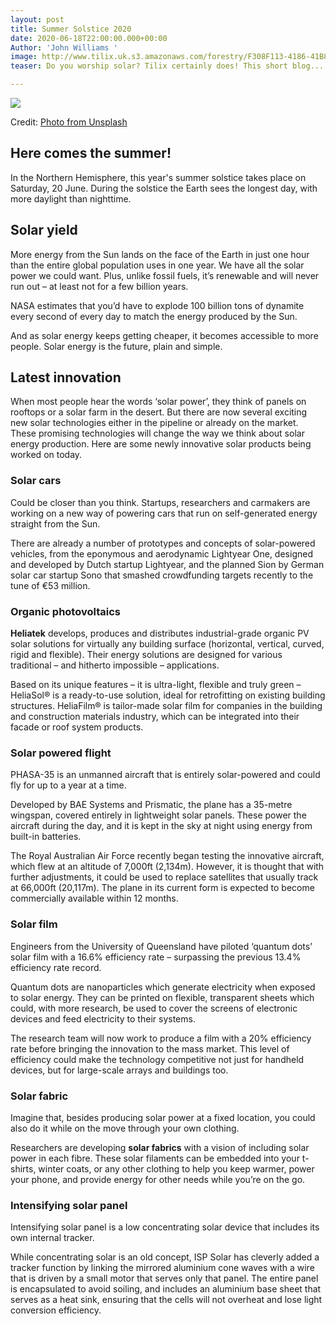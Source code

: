 ```yaml
---
layout: post
title: Summer Solstice 2020
date: 2020-06-18T22:00:00.000+00:00
Author: 'John Williams '
image: http://www.tilix.uk.s3.amazonaws.com/forestry/F308F113-4186-41B8-8D85-925108D15E7B.jpeg
teaser: Do you worship solar? Tilix certainly does! This short blog...

---
```

![](http://www.tilix.uk.s3.amazonaws.com/forestry/F308F113-4186-41B8-8D85-925108D15E7B.jpeg)

Credit: [Photo from Unsplash](https://unsplash.com/photos/Y9utglm0VpQ?utm_source=unsplash&utm_medium=referral&utm_content=creditShareLink)

## Here comes the summer!

In the Northern Hemisphere, this year's summer solstice takes place on Saturday, 20 June. During the solstice the Earth sees the longest day, with more daylight than nighttime.

## Solar yield

More energy from the Sun lands on the face of the Earth in just one hour than the entire global population uses in one year. We have all the solar power we could want. Plus, unlike fossil fuels, it’s renewable and will never run out – at least not for a few billion years.

NASA estimates that you’d have to explode 100 billion tons of dynamite every second of every day to match the energy produced by the Sun.

And as solar energy keeps getting cheaper, it becomes accessible to more people. Solar energy is the future, plain and simple.

## Latest innovation

When most people hear the words ‘solar power’, they think of panels on rooftops or a solar farm in the desert. But there are now several exciting new solar technologies either in the pipeline or already on the market. These promising technologies will change the way we think about solar energy production. Here are some newly innovative solar products being worked on today.

### Solar cars

Could be closer than you think. Startups, researchers and carmakers are working on a new way of powering cars that run on self-generated energy straight from the Sun.

There are already a number of prototypes and concepts of solar-powered vehicles, from the eponymous and aerodynamic Lightyear One, designed and developed by Dutch startup Lightyear, and the planned Sion by German solar car startup Sono that smashed crowdfunding targets recently to the tune of €53 million.

### Organic photovoltaics

**Heliatek** develops, produces and distributes industrial-grade organic PV solar solutions for virtually any building surface (horizontal, vertical, curved, rigid and flexible). Their energy solutions are designed for various traditional – and hitherto impossible – applications.

Based on its unique features – it is ultra-light, flexible and truly green – HeliaSol® is a ready-to-use solution, ideal for retrofitting on existing building structures. HeliaFilm® is tailor-made solar film for companies in the building and construction materials industry, which can be integrated into their facade or roof system products.

### Solar powered flight

PHASA-35 is an unmanned aircraft that is entirely solar-powered and could fly for up to a year at a time.

Developed by BAE Systems and Prismatic, the plane has a 35-metre wingspan, covered entirely in lightweight solar panels. These power the aircraft during the day, and it is kept in the sky at night using energy from built-in batteries.

The Royal Australian Air Force recently began testing the innovative aircraft, which flew at an altitude of 7,000ft (2,134m). However, it is thought that with further adjustments, it could be used to replace satellites that usually track at 66,000ft (20,117m). The plane in its current form is expected to become commercially available within 12 months.

### Solar film

Engineers from the University of Queensland have piloted ‘quantum dots’ solar film with a 16.6% efficiency rate – surpassing the previous 13.4% efficiency rate record.

Quantum dots are nanoparticles which generate electricity when exposed to solar energy. They can be printed on flexible, transparent sheets which could, with more research, be used to cover the screens of electronic devices and feed electricity to their systems.

The research team will now work to produce a film with a 20% efficiency rate before bringing the innovation to the mass market. This level of efficiency could make the technology competitive not just for handheld devices, but for large-scale arrays and buildings too.

### Solar fabric

Imagine that, besides producing solar power at a fixed location, you could also do it while on the move through your own clothing.

Researchers are developing **solar fabrics** with a vision of including solar power in each fibre. These solar filaments can be embedded into your t-shirts, winter coats, or any other clothing to help you keep warmer, power your phone, and provide energy for other needs while you’re on the go.

### **Intensifying solar panel**

Intensifying solar panel is a low concentrating solar device that includes its own internal tracker.

While concentrating solar is an old concept, ISP Solar has cleverly added a tracker function by linking the mirrored aluminium cone waves with a wire that is driven by a small motor that serves only that panel. The entire panel is encapsulated to avoid soiling, and includes an aluminium base sheet that serves as a heat sink, ensuring that the cells will not overheat and lose light conversion efficiency.